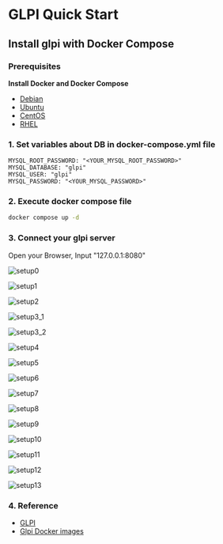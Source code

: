 # GLPI Quick Start

## Install glpi with Docker Compose

### Prerequisites

**Install Docker and Docker Compose**
- [Debian](https://docs.docker.com/engine/install/debian/)
- [Ubuntu](https://docs.docker.com/engine/install/ubuntu/)
- [CentOS](https://docs.docker.com/engine/install/centos/)
- [RHEL](https://docs.docker.com/engine/install/rhel/)

### 1. Set variables about DB in docker-compose.yml file
```
MYSQL_ROOT_PASSWORD: "<YOUR_MYSQL_ROOT_PASSWORD>"
MYSQL_DATABASE: "glpi"
MYSQL_USER: "glpi"
MYSQL_PASSWORD: "<YOUR_MYSQL_PASSWORD>"
```

### 2. Execute docker compose file
```bash
docker compose up -d
```

### 3. Connect your glpi server

Open your Browser, Input "127.0.0.1:8080"

![setup0](./reference_images/setup_0.png)

![setup1](./reference_images/setup_1.png)

![setup2](./reference_images/setup_2.png)

![setup3_1](./reference_images/setup_3_1.png)

![setup3_2](./reference_images/setup_3_2.png)

![setup4](./reference_images/setup_4.png)

![setup5](./reference_images/setup_5.png)

![setup6](./reference_images/setup_6.png)

![setup7](./reference_images/setup_7.png)

![setup8](./reference_images/setup_8.png)

![setup9](./reference_images/setup_9.png)

![setup10](./reference_images/setup_10.png)

![setup11](./reference_images/setup_11.png)

![setup12](./reference_images/setup_12.png)

![setup13](./reference_images/setup_13.png)


### 4. Reference
- [GLPI](https://github.com/glpi-project/glpi)
- [Glpi Docker images](https://github.com/glpi-project/docker-images)
